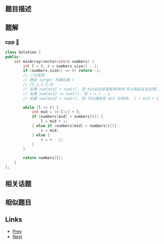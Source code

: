 
# [](https://leetcode-cn.com/problems/xuan-zhuan-shu-zu-de-zui-xiao-shu-zi-lcof)

## 题目描述



## 题解

### cpp [🔗](xuan-zhuan-shu-zu-de-zui-xiao-shu-zi-lcof.cpp) 
```cpp
class Solution {
public:
    int minArray(vector<int>& numbers) {
        int l = 0, r = numbers.size() - 1;
        if (numbers.size() == 0) return -1;
        // 二分查找
        // 确定 target 为最右端 r
        // [5,1,2,3,4]
        // 如果 num[mid] < num[r], 则 mid右边全部是有序的(可以用反证法证明), 在左侧找，r = mid
        // 如果 num[mid] == num[r], 则 r = r - 1
        // 如果 num[mid] > num[r], 则 可以确定在 mid 右侧找， l = mid + 1

        while (l <= r) {
            int mid = (r-l)/2 + l;
            if (numbers[mid] > numbers[r]) {
                l = mid + 1;
            } else if (numbers[mid] < numbers[r]){
                r = mid;
            } else {
                r = r - 1;
            }
        }

        return numbers[l];
    }
};
```


## 相关话题



## 相似题目



## Links

- [Prev](../shu-zu-zhong-zhong-fu-de-shu-zi-lcof/README.md) 
- [Next](../ti-huan-kong-ge-lcof/README.md) 

